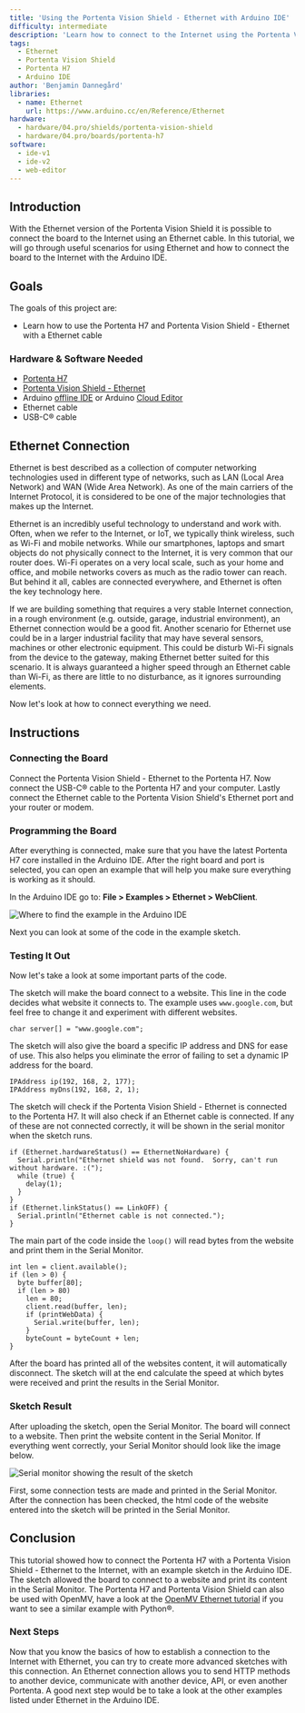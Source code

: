 ```yaml
---
title: 'Using the Portenta Vision Shield - Ethernet with Arduino IDE'
difficulty: intermediate
description: 'Learn how to connect to the Internet using the Portenta Vision Shield - Ethernet, Portenta H7 and Arduino IDE'
tags: 
  - Ethernet
  - Portenta Vision Shield
  - Portenta H7
  - Arduino IDE
author: 'Benjamin Dannegård'
libraries:
  - name: Ethernet
    url: https://www.arduino.cc/en/Reference/Ethernet
hardware:
  - hardware/04.pro/shields/portenta-vision-shield
  - hardware/04.pro/boards/portenta-h7
software:
  - ide-v1
  - ide-v2
  - web-editor
---
```


## Introduction 

With the Ethernet version of the Portenta Vision Shield it is possible to connect the board to the Internet using an Ethernet cable. In this tutorial, we will go through useful scenarios for using Ethernet and how to connect the board to the Internet with the Arduino IDE.

## Goals

The goals of this project are:

- Learn how to use the Portenta H7 and Portenta Vision Shield - Ethernet with a Ethernet cable

### Hardware & Software Needed

- [Portenta H7](https://store.arduino.cc/portenta-h7)
- [Portenta Vision Shield - Ethernet](https://store.arduino.cc/products/arduino-portenta-vision-shield-ethernet)
- Arduino [offline IDE](https://www.arduino.cc/en/main/software) or Arduino [Cloud Editor](https://create.arduino.cc/)
- Ethernet cable
- USB-C® cable

## Ethernet Connection

Ethernet is best described as a collection of computer networking technologies used in different type of networks, such as LAN (Local Area Network) and WAN (Wide Area Network). As one of the main carriers of the Internet Protocol, it is considered to be one of the major technologies that makes up the Internet.

Ethernet is an incredibly useful technology to understand and work with. Often, when we refer to the Internet, or IoT, we typically think wireless, such as Wi-Fi and mobile networks. While our smartphones, laptops and smart objects do not physically connect to the Internet, it is very common that our router does. Wi-Fi operates on a very local scale, such as your home and office, and mobile networks covers as much as the radio tower can reach. But behind it all, cables are connected everywhere, and Ethernet is often the key technology here.

If we are building something that requires a very stable Internet connection, in a rough environment (e.g. outside, garage, industrial environment), an Ethernet connection would be a good fit. Another scenario for Ethernet use could be in a larger industrial facility that may have several sensors, machines or other electronic equipment. This could be disturb Wi-Fi signals from the device to the gateway, making Ethernet better suited for this scenario. It is always guaranteed a higher speed through an Ethernet cable than Wi-Fi, as there are little to no disturbance, as it ignores surrounding elements.

Now let's look at how to connect everything we need.

## Instructions

### Connecting the Board

Connect the Portenta Vision Shield - Ethernet to the Portenta H7. Now connect the USB-C® cable to the Portenta H7 and your computer. Lastly connect the Ethernet cable to the Portenta Vision Shield's Ethernet port and your router or modem.

### Programming the Board

After everything is connected, make sure that you have the latest Portenta H7 core installed in the Arduino IDE. After the right board and port is selected, you can open an example that will help you make sure everything is working as it should.

In the Arduino IDE go to: **File > Examples > Ethernet > WebClient**.

![Where to find the example in the Arduino IDE](assets/VS-eth-ide-example.png)

Next you can look at some of the code in the example sketch.

### Testing It Out

Now let's take a look at some important parts of the code.

The sketch will make the board connect to a website. This line in the code decides what website it connects to. The example uses `www.google.com`, but feel free to change it and experiment with different websites.

```arduino
char server[] = "www.google.com";
```

The sketch will also give the board a specific IP address and DNS for ease of use. This also helps you eliminate the error of failing to set a dynamic IP address for the board.

```arduino
IPAddress ip(192, 168, 2, 177);
IPAddress myDns(192, 168, 2, 1);
```

The sketch will check if the Portenta Vision Shield - Ethernet is connected to the Portenta H7. It will also check if an Ethernet cable is connected. If any of these are not connected correctly, it will be shown in the serial monitor when the sketch runs.

```arduino
if (Ethernet.hardwareStatus() == EthernetNoHardware) {
  Serial.println("Ethernet shield was not found.  Sorry, can't run without hardware. :(");
  while (true) {
    delay(1);
  }
}
if (Ethernet.linkStatus() == LinkOFF) {
  Serial.println("Ethernet cable is not connected.");
}
```

The main part of the code inside the `loop()` will read bytes from the website and print them in the Serial Monitor. 

```arduino
int len = client.available();
if (len > 0) {
  byte buffer[80];
  if (len > 80)
    len = 80;
    client.read(buffer, len);
    if (printWebData) {
      Serial.write(buffer, len);
    }
    byteCount = byteCount + len;
}
```

After the board has printed all of the websites content, it will automatically disconnect. The sketch will at the end calculate the speed at which bytes were received and print the results in the Serial Monitor.

### Sketch Result

After uploading the sketch, open the Serial Monitor. The board will connect to a website. Then print the website content in the Serial Monitor. If everything went correctly, your Serial Monitor should look like the image below.

![Serial monitor showing the result of the sketch](assets/VS-eth-ide-serial-monitor.png)

First, some connection tests are made and printed in the Serial Monitor. After the connection has been checked, the html code of the website entered into the sketch will be printed in the Serial Monitor. 

## Conclusion

This tutorial showed how to connect the Portenta H7 with a Portenta Vision Shield - Ethernet to the Internet, with an example sketch in the Arduino IDE. The sketch allowed the board to connect to a website and print its content in the Serial Monitor. The Portenta H7 and Portenta Vision Shield can also be used with OpenMV, have a look at the [OpenMV Ethernet tutorial](https://docs.arduino.cc/tutorials/portenta-vision-shield/ethernet-with-openmv) if you want to see a similar example with Python®.

### Next Steps

Now that you know the basics of how to establish a connection to the Internet with Ethernet, you can try to create more advanced sketches with this connection. An Ethernet connection allows you to send HTTP methods to another device, communicate with another device, API, or even another Portenta. A good next step would be to take a look at the other examples listed under Ethernet in the Arduino IDE.
